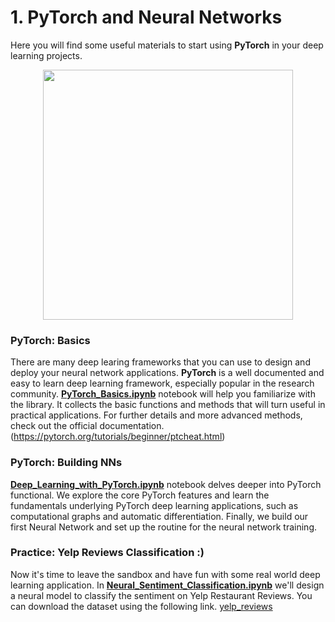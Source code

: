 
# 1. PyTorch and Neural Networks

Here you will find some useful materials to start using **PyTorch** in your deep learning projects.
<p align=center>
  <img src="https://upload.wikimedia.org/wikipedia/commons/9/96/Pytorch_logo.png" width=400>
</p>


### PyTorch: Basics

There are many deep learing frameworks that you can use to design and deploy your neural network applications. **PyTorch** is a well documented and easy to learn deep learning framework, especially popular in the research community. [**PyTorch_Basics.ipynb**](./PyTorch_Basics.ipynb) notebook will help you familiarize with the library.  It collects the basic functions and methods that will turn useful in practical applications.
For further details and more advanced methods, check out the official documentation. (https://pytorch.org/tutorials/beginner/ptcheat.html)

### PyTorch: Building NNs

[**Deep_Learning_with_PyTorch.ipynb**](./Deep_Learning_with_PyTorch.ipynb) notebook delves deeper into PyTorch functional. We explore the core PyTorch features and  learn the fundamentals underlying PyTorch deep learning applications, such as computational graphs and automatic differentiation. Finally, we build our first Neural Network and set up the routine for the neural network training.

### Practice: Yelp Reviews Classification :)

Now it's time to leave the sandbox and have fun with some real world deep learning application. In [**Neural_Sentiment_Classification.ipynb**](./Neural_Sentiment_Classification.ipynb)  we'll design a neural model to classify the sentiment on Yelp Restaurant Reviews. You can download the dataset using the following link. [yelp_reviews](https://drive.google.com/open?id=1Lmv4rsJiCWVs1nzs4ywA9YI-ADsTf6WB)
